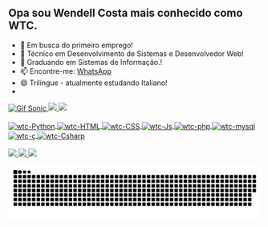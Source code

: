 ## Opa sou Wendell Costa mais conhecido como WTC.

- 🔭 Em busca do primeiro emprego!
- 🌱 Técnico em Desenvolvimento de Sistemas e Desenvolvedor Web!
- 👯 Graduando em Sistemas de Informação.!
- 📫 Encontre-me: <a href = "https://wa.me/11937269362" target = "_blank">WhatsApp</a>
- 😄 Trilingue - atualmente estudando Italiano!
- 

 <div>
  <a href="https://github.com/wtc13">
   <img src="https://user-images.githubusercontent.com/89882056/161312979-f7fb8042-172b-4c29-8589-99a31a2990c8.gif" alt="Gif Sonic" width="100%" height="450" align="center">
  <img height="180em" src="https://github-readme-stats.vercel.app/api?username=wtc13&show_icons=true&theme=gruvbox&include_all_commits=true&count_private=true"/>
  <img height="180em" src="https://github-readme-stats.vercel.app/api/top-langs/?username=wtc13&layout=compact&langs_count=7&theme=merko"/>
</div>
<div style = "display: inline_block"> <br>
  <img align = "center" alt = "wtc-Python" height = "30" width = "40" src="https://cdn.jsdelivr.net/gh/devicons/devicon/icons/python/python-original.svg" />
  <img align = "center" alt = "wtc-HTML" height = "30" width = "40" src="https://cdn.jsdelivr.net/gh/devicons/devicon/icons/html5/html5-original.svg" />
  <img align = "center" alt = "wtc-CSS" height = "30" width = "40" src="https://cdn.jsdelivr.net/gh/devicons/devicon/icons/css3/css3-original.svg" />
  <img align = "center" alt = "wtc-Js" height = "30" width = "40" src="https://cdn.jsdelivr.net/gh/devicons/devicon/icons/javascript/javascript-original.svg" />
  <img align = "center" alt = "wtc-php" height = "30" width = "40"  src="https://cdn.jsdelivr.net/gh/devicons/devicon/icons/php/php-original.svg" />
  <img align = "center" alt = "wtc-mysql" height = "30" width = "40" src="https://cdn.jsdelivr.net/gh/devicons/devicon/icons/mysql/mysql-original-wordmark.svg" />
  <img align = "center" alt = "wtc-c" height = "30" width = "40" src="https://cdn.jsdelivr.net/gh/devicons/devicon/icons/c/c-original.svg" />
  <img align = "center" alt = "wtc-Csharp" height = "30" width = "40" src="https://cdn.jsdelivr.net/gh/devicons/devicon/icons/csharp/csharp-original.svg" />
</div>
 <div> <br>
  <a href="https://www.instagram.com/wtblack_/" target="_blank"> <img src = "https://img.shields.io/badge/Instagram-E4405F?style=for-the-badge&logo=instagram&logoColor=white" target ="_blank"> </a>
  <a href = "mailto: wendell.timoteoc@gmail.com " target ="_blank"> <img src = "https://img.shields.io/badge/Gmail-D14836?style=for-the-badge&logo=gmail&logoColor=white" target = "_blank"> </a> 
  <a href="https://www.linkedin.com/in/wendell-costa-161a0a1b2/" target="_blank"> <img src = "https://img.shields.io/badge/LinkedIn-0077B5?style=for-the-badge&logo=linkedin&logoColor=white " target ="_blank "> </a> 
  
![Snake animation](https://github.com/wtc13/wtc13/blob/output/github-contribution-grid-snake.svg)
 
 
</div>

 
 
 
 
 
 
 
 
 
 
 

